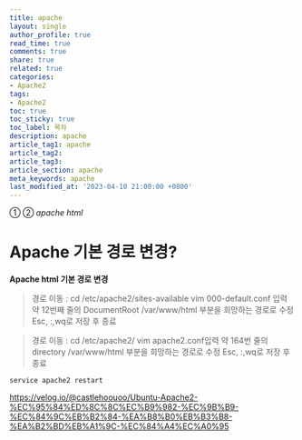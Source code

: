 ```yaml
---
title: apache
layout: single
author_profile: true
read_time: true
comments: true
share: true
related: true
categories:
- Apache2
tags:
- Apache2
toc: true
toc_sticky: true
toc_label: 목차
description: apache
article_tag1: apache
article_tag2: 
article_tag3: 
article_section: apache
meta_keywords: apache
last_modified_at: '2023-04-10 21:00:00 +0800'
---
```

① ② *apache html* 

# Apache 기본 경로 변경?

**Apache html 기본 경로 변경**
> 경로 이동 : cd /etc/apache2/sites-available
> vim 000-default.conf 입력
약 12번째 줄의 DocumentRoot /var/www/html 부분을 희망하는 경로로 수정
Esc, :,wq로 저장 후 종료

> 경로 이동 : cd /etc/apache2/
vim apache2.conf입력
약 164번 줄의 directory /var/www/html 부분을 희망하는 경로로 수정
Esc, :,wq로 저장 후 종료

```
service apache2 restart
```

https://velog.io/@castlehoouoo/Ubuntu-Apache2-%EC%95%84%ED%8C%8C%EC%B9%982-%EC%9B%B9-%EC%84%9C%EB%B2%84-%EA%B8%B0%EB%B3%B8-%EA%B2%BD%EB%A1%9C-%EC%84%A4%EC%A0%95


